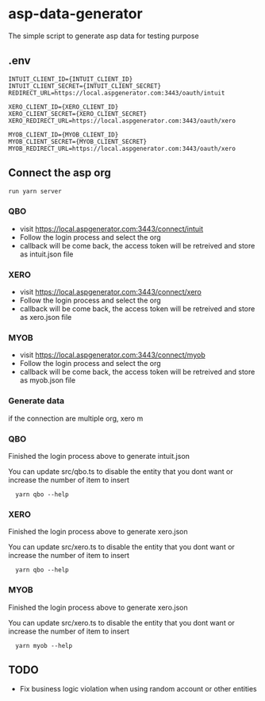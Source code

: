 # asp-data-generator

The simple script to generate asp data for testing purpose

## .env

```
INTUIT_CLIENT_ID={INTUIT_CLIENT_ID}
INTUIT_CLIENT_SECRET={INTUIT_CLIENT_SECRET}
REDIRECT_URL=https://local.aspgenerator.com:3443/oauth/intuit

XERO_CLIENT_ID={XERO_CLIENT_ID}
XERO_CLIENT_SECRET={XERO_CLIENT_SECRET}
XERO_REDIRECT_URL=https://local.aspgenerator.com:3443/oauth/xero

MYOB_CLIENT_ID={MYOB_CLIENT_ID}
MYOB_CLIENT_SECRET={MYOB_CLIENT_SECRET}
MYOB_REDIRECT_URL=https://local.aspgenerator.com:3443/oauth/xero

```

## Connect the asp org

```sh
run yarn server
```

### QBO

- visit https://local.aspgenerator.com:3443/connect/intuit
- Follow the login process and select the org
- callback will be come back, the access token will be retreived and store as intuit.json file

### XERO

- visit https://local.aspgenerator.com:3443/connect/xero
- Follow the login process and select the org
- callback will be come back, the access token will be retreived and store as xero.json file

### MYOB

- visit https://local.aspgenerator.com:3443/connect/myob
- Follow the login process and select the org
- callback will be come back, the access token will be retreived and store as myob.json file

### Generate data

if the connection are multiple org, xero m

### QBO

Finished the login process above to generate intuit.json

You can update src/qbo.ts to disable the entity that you dont want or increase the number of item to insert

```
  yarn qbo --help

```

### XERO

Finished the login process above to generate xero.json

You can update src/xero.ts to disable the entity that you dont want or increase the number of item to insert

```
  yarn qbo --help

```

### MYOB

Finished the login process above to generate xero.json

You can update src/xero.ts to disable the entity that you dont want or increase the number of item to insert

```
  yarn myob --help

```

## TODO

- Fix business logic violation when using random account or other entities
